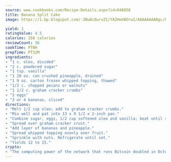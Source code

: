 ```yaml
---
source: www.cookbooks.com/Recipe-Details.aspx?id=948858
title: Banana Split Cake
image: https://1.bp.blogspot.com/-2Nw8c0urvZI/YA2HwVBOrwI/AAAAAAAABgc/hcoCuYbLRGghREWYfHLERS8jzKEXzVPXwCLcBGAsYHQ/s154/14.png

yield: 1
ratingValue: 4.5
calories: 256 calories
reviewCount: 36
cookTime: PT0H
prepTime: PT32M
ingredients:
- "1 c. oleo, divided"
- "2 c. powdered sugar"
- "1 tsp. vanilla"
- "1 20 oz. can crushed pineapple, drained"
- "1 9 oz. carton frozen whipped topping, thawed"
- "1/2 c. chopped pecans or walnuts"
- "1 1/2 c. graham cracker crumbs"
- "2 eggs"
- "3 or 4 bananas, sliced"
directions:
- "Melt 1/2 cup oleo; add to graham cracker crumbs."
- "Mix well and pat into 13 x 9 1/2 x 2-inch pan."
- "Combine sugar, eggs, 1/2 cup softened oleo and vanilla; beat until smooth."
- "Spread over graham cracker crust."
- "Add layer of bananas and pineapple."
- "Spread whipped topping evenly over fruit."
- "Sprinkle with nuts. Refrigerate until set."
- "Yields 12 to 15."
crypto:
- "The computing power of the network that runs Bitcoin doubled in October, pushing out all but the most dedicated miners."
---
```

